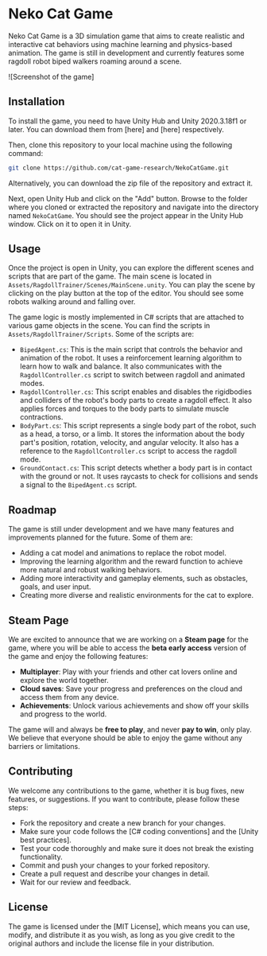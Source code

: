 # Neko Cat Game

Neko Cat Game is a 3D simulation game that aims to create realistic and interactive cat behaviors using machine learning and physics-based animation. The game is still in development and currently features some ragdoll robot biped walkers roaming around a scene.

![Screenshot of the game]

## Installation

To install the game, you need to have Unity Hub and Unity 2020.3.18f1 or later. You can download them from [here] and [here] respectively. 

Then, clone this repository to your local machine using the following command:

```bash
git clone https://github.com/cat-game-research/NekoCatGame.git
```

Alternatively, you can download the zip file of the repository and extract it.

Next, open Unity Hub and click on the "Add" button. Browse to the folder where you cloned or extracted the repository and navigate into the directory named `NekoCatGame`. You should see the project appear in the Unity Hub window. Click on it to open it in Unity.

## Usage

Once the project is open in Unity, you can explore the different scenes and scripts that are part of the game. The main scene is located in `Assets/RagdollTrainer/Scenes/MainScene.unity`. You can play the scene by clicking on the play button at the top of the editor. You should see some robots walking around and falling over.

The game logic is mostly implemented in C# scripts that are attached to various game objects in the scene. You can find the scripts in `Assets/RagdollTrainer/Scripts`. Some of the scripts are:

- `BipedAgent.cs`: This is the main script that controls the behavior and animation of the robot. It uses a reinforcement learning algorithm to learn how to walk and balance. It also communicates with the `RagdollController.cs` script to switch between ragdoll and animated modes.
- `RagdollController.cs`: This script enables and disables the rigidbodies and colliders of the robot's body parts to create a ragdoll effect. It also applies forces and torques to the body parts to simulate muscle contractions.
- `BodyPart.cs`: This script represents a single body part of the robot, such as a head, a torso, or a limb. It stores the information about the body part's position, rotation, velocity, and angular velocity. It also has a reference to the `RagdollController.cs` script to access the ragdoll mode.
- `GroundContact.cs`: This script detects whether a body part is in contact with the ground or not. It uses raycasts to check for collisions and sends a signal to the `BipedAgent.cs` script.

## Roadmap

The game is still under development and we have many features and improvements planned for the future. Some of them are:

- Adding a cat model and animations to replace the robot model.
- Improving the learning algorithm and the reward function to achieve more natural and robust walking behaviors.
- Adding more interactivity and gameplay elements, such as obstacles, goals, and user input.
- Creating more diverse and realistic environments for the cat to explore.

## Steam Page

We are excited to announce that we are working on a **Steam page** for the game, where you will be able to access the **beta early access** version of the game and enjoy the following features:

- **Multiplayer**: Play with your friends and other cat lovers online and explore the world together.
- **Cloud saves**: Save your progress and preferences on the cloud and access them from any device.
- **Achievements**: Unlock various achievements and show off your skills and progress to the world.

The game will and always be **free to play**, and never **pay to win**, only play. We believe that everyone should be able to enjoy the game without any barriers or limitations.

## Contributing

We welcome any contributions to the game, whether it is bug fixes, new features, or suggestions. If you want to contribute, please follow these steps:

- Fork the repository and create a new branch for your changes.
- Make sure your code follows the [C# coding conventions] and the [Unity best practices].
- Test your code thoroughly and make sure it does not break the existing functionality.
- Commit and push your changes to your forked repository.
- Create a pull request and describe your changes in detail.
- Wait for our review and feedback.

## License

The game is licensed under the [MIT License], which means you can use, modify, and distribute it as you wish, as long as you give credit to the original authors and include the license file in your distribution.
